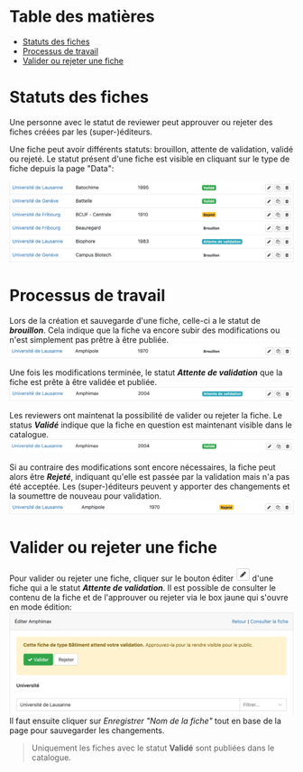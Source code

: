 # Table des matières

- [Statuts des fiches](#statuts-des-fiches)
- [Processus de travail](#processus-de-travail)
- [Valider ou rejeter une fiche](#valider-ou-rejeter-une-fiche)

# Statuts des fiches

Une personne avec le statut de reviewer peut approuver ou rejeter des fiches créées par les (super-)éditeurs. 

Une fiche peut avoir différents statuts: brouillon, attente de validation, validé ou rejeté. Le statut présent d'une fiche est visible en cliquant sur le type de fiche depuis la page "Data":

![Status des fiches](assets/review/reviewer-statuts.png)

# Processus de travail

Lors de la création et sauvegarde d'une fiche, celle-ci a le statut de ***brouillon***. Cela indique que la fiche va encore subir des modifications ou n'est simplement pas prêtre à être publiée. 
![Fiche brouillon](assets/review/reviewer-brouillon.png)

Une fois les modifications terminée, le statut ***Attente de validation*** que la fiche est prête à être validée et publiée. 
![Fiche validation](assets/review/reviewer-attente.png)

Les reviewers ont maintenat la possibilité de valider ou rejeter la fiche. Le status ***Validé*** indique que la fiche en question est maintenant visible dans le catalogue. 
![Fiche valide](assets/review/reviewer-valide.png)

Si au contraire des modifications sont encore nécessaires, la fiche peut alors être ***Rejeté***, indiquant qu'elle est passée par la validation mais n'a pas été acceptée. Les (super-)éditeurs peuvent y apporter des changements et la soumettre de nouveau pour validation. 
![Fiche rejetée](assets/review/reviewer-rejete.png)

# Valider ou rejeter une fiche

Pour valider ou rejeter une fiche, cliquer sur le bouton éditer ![Edit button](assets/buttons/edit_btn.png) d'une fiche qui a le statut ***Attente de validation***. Il est possible de consulter le contenu de la fiche et de l'approuver ou rejeter via le box jaune qui s'ouvre en mode édition: 
![Décision validation](assets/review/review-select.png)
Il faut ensuite cliquer sur *Enregistrer "Nom de la fiche"* tout en base de la page pour sauvegarder les changements. 

> Uniquement les fiches avec le statut **Validé** sont publiées dans le catalogue.


